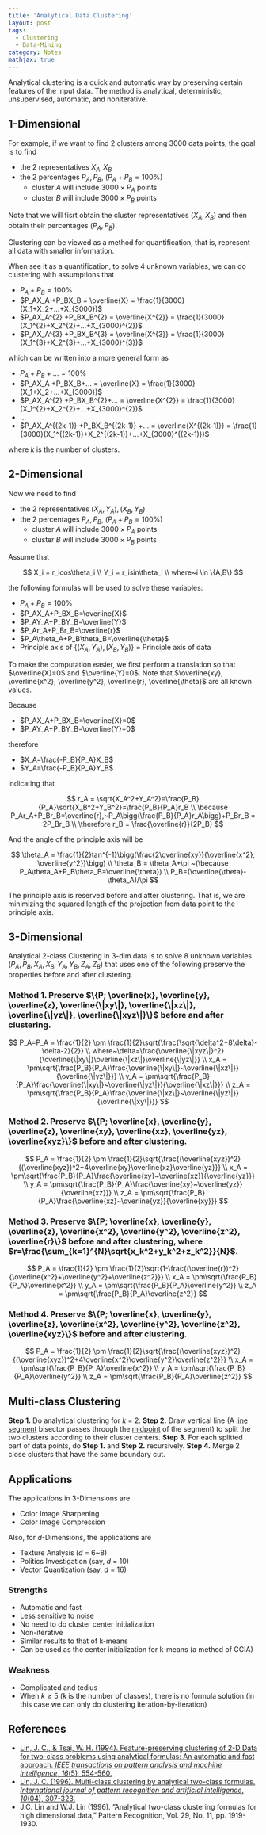```yaml
---
title: 'Analytical Data Clustering'
layout: post
tags:
  - Clustering
  - Data-Mining
category: Notes
mathjax: true
---
```


Analytical clustering is a quick and automatic way by preserving certain features of the input data. The method is analytical, deterministic, unsupervised, automatic, and noniterative.

<!--more-->

## 1-Dimensional

For example, if we want to find 2 clusters among 3000 data points, the goal is to find

- the 2 representatives $X_A, X_B$
- the 2 percentages $P_A, P_B,$ ($P_A+P_B = 100\%$)
    - cluster $A$ will include $3000\times P_A$ points 
    - cluster $B$ will include $3000\times P_B$ points

Note that we will fisrt obtain the cluster representatives ($X_A, X_B$) and then obtain their percentages ($P_A, P_B$).

Clustering can be viewed as a method for quantification, that is, represent all data with smaller information.

When see it as a quantification, to solve $4$ unknown variables, we can do clustering with assumptions that 

- $P_A+P_B = 100\%$
- $P_AX_A +P_BX_B = \overline{X} = \frac{1}{3000}(X_1+X_2+...+X_{3000})$
- $P_AX_A^{2} +P_BX_B^{2} = \overline{X^{2}} = \frac{1}{3000}(X_1^{2}+X_2^{2}+...+X_{3000}^{2})$
- $P_AX_A^{3} +P_BX_B^{3} = \overline{X^{3}} = \frac{1}{3000}(X_1^{3}+X_2^{3}+...+X_{3000}^{3})$

which can be written into a more general form as

- $P_A+P_B+... = 100\%$
- $P_AX_A +P_BX_B+... = \overline{X} = \frac{1}{3000}(X_1+X_2+...+X_{3000})$
- $P_AX_A^{2} +P_BX_B^{2}+... = \overline{X^{2}} = \frac{1}{3000}(X_1^{2}+X_2^{2}+...+X_{3000}^{2})$
- ...
- $P_AX_A^{(2k-1)} +P_BX_B^{(2k-1)} +... = \overline{X^{(2k-1)}} = \frac{1}{3000}(X_1^{(2k-1)}+X_2^{(2k-1)}+...+X_{3000}^{(2k-1)})$


where $k$ is the number of clusters.


## 2-Dimensional

Now we need to find

- the 2 representatives $(X_A, Y_A), (X_B, Y_B)$
- the 2 percentages $P_A, P_B,$ ($P_A+P_B = 100\%$)
    - cluster $A$ will include $3000\times P_A$ points 
    - cluster $B$ will include $3000\times P_B$ points

Assume that

$$
X_i = r_icos\theta_i
\\
Y_i = r_isin\theta_i
\\
where~i \in \{A,B\}
$$

the following formulas will be used to solve these variables:

- $P_A+P_B = 100\%$
- $P_AX_A+P_BX_B=\overline{X}$
- $P_AY_A+P_BY_B=\overline{Y}$
- $P_Ar_A+P_Br_B=\overline{r}$
- $P_A\theta_A+P_B\theta_B=\overline{\theta}$
- Principle axis of $\{(X_A, Y_A), (X_B, Y_B)\}$ = Principle axis of data

To make the computation easier, we first perform a translation so that $\overline{X}=0$ and $\overline{Y}=0$.   Note that $\overline{xy}, \overline{x^2}, \overline{y^2}, \overline{r}, \overline{\theta}$ are all known values.

Because

- $P_AX_A+P_BX_B=\overline{X}=0$
- $P_AY_A+P_BY_B=\overline{Y}=0$

therefore

- $X_A=\frac{-P_B}{P_A}X_B$
- $Y_A=\frac{-P_B}{P_A}Y_B$

indicating that

$$
r_A = \sqrt{X_A^2+Y_A^2}=\frac{P_B}{P_A}\sqrt{X_B^2+Y_B^2}=\frac{P_B}{P_A}r_B
\\
\because P_Ar_A+P_Br_B=\overline{r},~P_A\bigg(\frac{P_B}{P_A}r_A\bigg)+P_Br_B = 2P_Br_B
\\
\therefore r_B = \frac{\overline{r}}{2P_B}
$$

And the angle of the principle axis will be

$$
\theta_A = \frac{1}{2}tan^{-1}\bigg(\frac{2\overline{xy}}{\overline{x^2}, \overline{y^2}}\bigg)
\\
\theta_B = \theta_A+\pi
~(\because P_A\theta_A+P_B\theta_B=\overline{\theta})
\\
P_B=(\overline{\theta}-\theta_A)/\pi
$$

The principle axis is reserved before and after clustering. That is, we are minimizing the squared length of the projection from data point to the principle axis.

## 3-Dimensional

Analytical 2-class Clustering in 3-dim data is to solve 8 unknown variables ($P_A, P_B, X_A, X_B, Y_A, Y_B, Z_A, Z_B$) that uses one of the following preserve the properties before and after clustering.

### Method 1. Preserve $\{P; \overline{x}, \overline{y}, \overline{z}, \overline{\|xy\|}, \overline{\|xz\|}, \overline{\|yz\|}, \overline{\|xyz\|}\}$ before and after clustering.

$$
P_A=P_A = \frac{1}{2} \pm \frac{1}{2}\sqrt{\frac{\sqrt{\delta^2+8\delta}-\delta-2}{2}}
\\
where~\delta=\frac{\overline{\|xyz\|}^2}{\overline{\|xy\|}\overline{\|xz\|}\overline{\|yz\|}}
\\
x_A = \pm\sqrt{\frac{P_B}{P_A}\frac{\overline{\|xy\|}~\overline{\|xz\|}}{\overline{\|yz\|}}}
\\
y_A = \pm\sqrt{\frac{P_B}{P_A}\frac{\overline{\|xy\|}~\overline{\|yz\|}}{\overline{\|xz\|}}}
\\
z_A = \pm\sqrt{\frac{P_B}{P_A}\frac{\overline{\|xz\|}~\overline{\|yz\|}}{\overline{\|xy\|}}}
$$


### Method 2. Preserve $\{P; \overline{x}, \overline{y}, \overline{z}, \overline{xy}, \overline{xz}, \overline{yz}, \overline{xyz}\}$ before and after clustering.

$$
P_A = \frac{1}{2} \pm \frac{1}{2}\sqrt{\frac{(\overline{xyz})^2}{(\overline{xyz})^2+4\overline{xy}\overline{xz}\overline{yz}}}
\\
x_A = \pm\sqrt{\frac{P_B}{P_A}\frac{\overline{xy}~\overline{xz}}{\overline{yz}}}
\\
y_A = \pm\sqrt{\frac{P_B}{P_A}\frac{\overline{xy}~\overline{yz}}{\overline{xz}}}
\\
z_A = \pm\sqrt{\frac{P_B}{P_A}\frac{\overline{xz}~\overline{yz}}{\overline{xy}}}
$$

### Method 3. Preserve $\{P; \overline{x}, \overline{y}, \overline{z}, \overline{x^2}, \overline{y^2}, \overline{z^2}, \overline{r}\}$ before and after clustering, where $r=\frac{\sum_{k=1}^{N}\sqrt{x_k^2+y_k^2+z_k^2}}{N}$.


$$
P_A = \frac{1}{2} \pm \frac{1}{2}\sqrt{1-\frac{(\overline{r})^2}{\overline{x^2}+\overline{y^2}+\overline{z^2}}}
\\
x_A = \pm\sqrt{\frac{P_B}{P_A}\overline{x^2}}
\\
y_A = \pm\sqrt{\frac{P_B}{P_A}\overline{y^2}}
\\
z_A = \pm\sqrt{\frac{P_B}{P_A}\overline{z^2}}
$$

### Method 4. Preserve $\{P; \overline{x}, \overline{y}, \overline{z}, \overline{x^2}, \overline{y^2}, \overline{z^2}, \overline{xyz}\}$ before and after clustering.

$$
P_A = \frac{1}{2} \pm \frac{1}{2}\sqrt{\frac{(\overline{xyz})^2}{(\overline{xyz})^2+4\overline{x^2}\overline{y^2}\overline{z^2}}}
\\
x_A = \pm\sqrt{\frac{P_B}{P_A}\overline{x^2}}
\\
y_A = \pm\sqrt{\frac{P_B}{P_A}\overline{y^2}}
\\
z_A = \pm\sqrt{\frac{P_B}{P_A}\overline{z^2}}
$$

## Multi-class Clustering

**Step 1.** Do analytical clustering for $k$ = 2.
**Step 2.** Draw vertical line (A [line segment](https://www.wikiwand.com/en/Line_segment) bisector passes through the [midpoint](https://www.wikiwand.com/en/Midpoint) of the segment) to split the two clusters according to their cluster centers.
**Step 3.** For each splitted part of data points, do **Step 1.** and **Step 2.** recursively.
**Step 4.** Merge 2 close clusters that have the same boundary cut.

## Applications

The applications in 3-Dimensions are

- Color Image Sharpening
- Color Image Compression

Also, for $d$-Dimensions, the applications are

- Texture Analysis ($d$ = 6~8)
- Politics Investigation (say, $d$ = 10)
- Vector Quantization (say, $d$ = 16)


### Strengths

- Automatic and fast
- Less sensitive to noise
- No need to do cluster center initialization
- Non-iterative
- Similar results to that of k-means
- Can be used as the center initialization for k-means (a method of CCIA)

### Weakness

- Complicated and tedius
- When $k \geq 5$ ($k$ is the number of classes), there is no formula solution (in this case we can only do clustering iteration-by-iteration)


## References
- [Lin, J. C., & Tsai, W. H. (1994). Feature-preserving clustering of 2-D Data for two-class problems using analytical formulas: An automatic and fast approach. _IEEE transactions on pattern analysis and machine intelligence_, _16_(5), 554-560.](http://ieeexplore.ieee.org/abstract/document/291439/)
- [Lin, J. C. (1996). Multi-class clustering by analytical two-class formulas. _International journal of pattern recognition and artificial intelligence_, _10_(04), 307-323.](http://www.worldscientific.com/doi/abs/10.1142/S0218001496000220)
- J.C. Lin and W.J. Lin (1996). ”Analytical two-class clustering formulas for high dimensional data,” Pattern Recognition, Vol. 29, No. 11, pp. 1919-1930.
